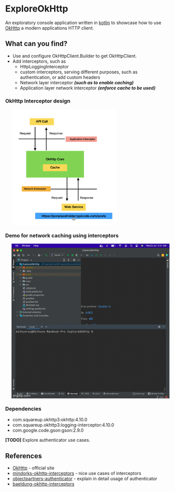# ExploreOkHttp

An exploratory console application written in [kotlin](https://kotlinlang.org/) to showcase how to
use [OkHttp](https://square.github.io/okhttp/) a modern applications HTTP client.

## What can you find?
- Use and configure OkHttpClient.Builder to get OkHttpClient. 
- Add interceptors, such as 
  - HttpLoggingInterceptor 
  - custom interceptors, serving different purposes, such as authentication, or add custom headers
  - Network layer interceptor ***(such as to enable caching)***
  - Application layer network interceptor ***(enforce cache to be used)***

### OkHttp Interceptor design
<img src="misc/images/interceptor_architecture.png" width="336" align="top" hspace="20">

### Demo for network caching using interceptors
<img src="misc/images/network_cache.gif" width="600" align="top" hspace="20">

### Dependencies
- com.squareup.okhttp3:okhttp:4.10.0
- com.squareup.okhttp3:logging-interceptor:4.10.0
- com.google.code.gson:gson:2.9.0

**[TODO]** Explore authenticator use cases.

## References
- [OkHttp](https://square.github.io/okhttp/) - official site
- [mindorks-okhttp-interceptors](https://blog.mindorks.com/okhttp-interceptor-making-the-most-of-it) - nice use cases of interceptors
- [objectpartners-authenticator](https://objectpartners.com/2018/06/08/okhttp-authenticator-selectively-reauthorizing-requests/) - explain in detail usage of authenticator
- [baeldung-okhttp-interceptors](https://www.baeldung.com/java-okhttp-interceptors)